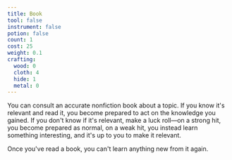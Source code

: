 ```yaml
---
title: Book
tool: false
instrument: false
potion: false
count: 1
cost: 25
weight: 0.1
crafting:
  wood: 0
  cloth: 4
  hide: 1
  metal: 0
---
```


You can consult an accurate nonfiction book about a topic. If you know it's relevant and read it, you become prepared to act on the knowledge you gained. If you don't know if it's relevant, make a luck roll—on a strong hit, you become prepared as normal, on a weak hit, you instead learn something interesting, and it's up to you to make it relevant.

Once you've read a book, you can't learn anything new from it again.
